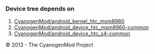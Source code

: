 ### Device tree depends on
1.  [CyanogenMod/android\_kernel\_htc\_msm8960](https://github.com/CyanogenMod/android_kernel_htc_msm8960/tree/cm-10.2)
2.  [CyanogenMod/android\_device\_htc\_msm8960\-common](https://github.com/CyanogenMod/android_device_htc_msm8960-common/tree/cm-10.2)
3.  [CyanogenMod/android\_device\_htc\_s4\-common](https://github.com/CyanogenMod/android_device_htc_s4-common/tree/cm-10.2)

© 2013 - The CyanogenMod Project
